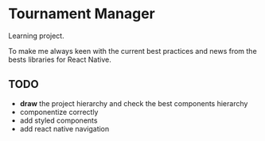# Tournament Manager

Learning project.

To make me always keen with the current best practices and news from the bests libraries for React Native.

## TODO

- **draw** the project hierarchy and check the best components hierarchy
- componentize correctly
- add styled components
- add react native navigation

